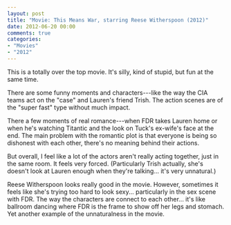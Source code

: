 ```yaml
---
layout: post
title: "Movie: This Means War, starring Reese Witherspoon (2012)"
date: 2012-06-20 00:00
comments: true
categories:
- "Movies"
- "2012"
---
```


This is a totally over the top movie. It's silly, kind of stupid,
but fun at the same time.

There are some funny moments and characters---like the way the CIA
teams act on the "case" and Lauren's friend Trish. The action
scenes are of the "super fast" type without much impact.

There a few moments of real romance---when FDR takes Lauren home or
when he's watching Titantic and the look on Tuck's ex-wife's face
at the end. The main problem with the romantic plot is that
everyone is being so dishonest with each other, there's no meaning
behind their actions.

But overall, I feel like a lot of the actors aren't really acting
together, just in the same room. It feels very
forced. (Particularly Trish actually, she's doesn't look at Lauren
enough when they're talking... it's very unnatural.)

Reese Witherspoon looks really good in the movie. However,
sometimes it feels like she's trying too hard to look
sexy... particularly in the sex scene with FDR. The way the
characters are connect to each other... it's like ballroom dancing
where FDR is the frame to show off her legs and stomach. Yet
another example of the unnaturalness in the movie.
